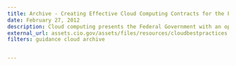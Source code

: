```yaml
---
title: Archive - Creating Effective Cloud Computing Contracts for the Federal Government
date: February 27, 2012
description: Cloud computing presents the Federal Government with an opportunity to transform its IT portfolio by giving agencies the ability to purchase a broad range of IT services in a utility-based model.
external_url: assets.cio.gov/assets/files/resources/cloudbestpractices.pdf
filters: guidance cloud archive


---
```

